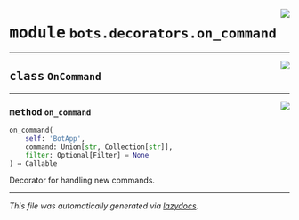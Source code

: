 <!-- markdownlint-disable -->

<a href="../../../src/switch/bots/decorators/on_command.py#L0"><img align="right" src="https://img.shields.io/badge/-source-cccccc?style=flat-square"/></a>

# <kbd>module</kbd> `bots.decorators.on_command`






---

<a href="../../../src/switch/bots/decorators/on_command.py#L7"><img align="right" src="https://img.shields.io/badge/-source-cccccc?style=flat-square"/></a>

## <kbd>class</kbd> `OnCommand`







---

<a href="../../../src/switch/bots/decorators/on_command.py#L8"><img align="right" src="https://img.shields.io/badge/-source-cccccc?style=flat-square"/></a>

### <kbd>method</kbd> `on_command`

```python
on_command(
    self: 'BotApp',
    command: Union[str, Collection[str]],
    filter: Optional[Filter] = None
) → Callable
```

Decorator for handling new commands. 




---

_This file was automatically generated via [lazydocs](https://github.com/ml-tooling/lazydocs)._
